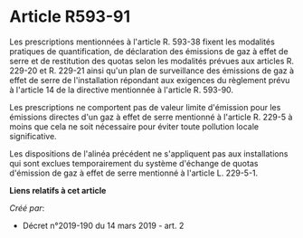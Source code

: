 # Article R593-91

Les prescriptions mentionnées à l'article R. 593-38 fixent les modalités pratiques de quantification, de déclaration des
émissions de gaz à effet de serre et de restitution des quotas selon les modalités prévues aux articles R. 229-20 et R.
229-21 ainsi qu'un plan de surveillance des émissions de gaz à effet de serre de l'installation répondant aux exigences du
règlement prévu à l'article 14 de la directive mentionnée à l'article R. 593-90.

Les prescriptions ne comportent pas de valeur limite d'émission pour les émissions directes d'un gaz à effet de serre
mentionné à l'article R. 229-5 à moins que cela ne soit nécessaire pour éviter toute pollution locale significative.

Les dispositions de l'alinéa précédent ne s'appliquent pas aux installations qui sont exclues temporairement du système
d'échange de quotas d'émission de gaz à effet de serre mentionné à l'article L. 229-5-1.

**Liens relatifs à cet article**

_Créé par_:

  - Décret n°2019-190 du 14 mars 2019 - art. 2
